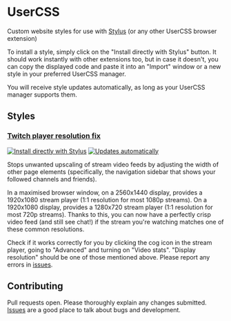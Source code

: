 # UserCSS

Custom website styles for use with [Stylus](https://github.com/openstyles/stylus) (or any other UserCSS browser extension)

To install a style, simply click on the "Install directly with Stylus" button. It should work instantly with other extensions too, but in case it doesn't, you can copy the displayed code and paste it into an "Import" window or a new style in your preferred UserCSS manager.

You will receive style updates automatically, as long as your UserCSS manager supports them.

## Styles
### [Twitch player resolution fix](twitch-player-resolution-fix.user.css)

[![Install directly with Stylus](https://img.shields.io/badge/Install%20directly%20with-Stylus-00adad.svg)](https://raw.githubusercontent.com/outfrost/usercss/master/twitch-player-resolution-fix.user.css) [![Updates automatically](https://img.shields.io/badge/updates-automatically-882288.svg)](https://raw.githubusercontent.com/outfrost/usercss/master/twitch-player-resolution-fix.user.css)

Stops unwanted upscaling of stream video feeds by adjusting the width of other page elements (specifically, the navigation sidebar that shows your followed channels and friends).

In a maximised browser window, on a 2560x1440 display, provides a 1920x1080 stream player (1:1 resolution for most 1080p streams). On a 1920x1080 display, provides a 1280x720 stream player (1:1 resolution for most 720p streams). Thanks to this, you can now have a perfectly crisp video feed (and still see chat!) if the stream you're watching matches one of these common resolutions.

Check if it works correctly for you by clicking the cog icon in the stream player, going to "Advanced" and turning on "Video stats". "Display resolution" should be one of those mentioned above. Please report any errors in [issues](https://github.com/outfrost/usercss/issues).

## Contributing

Pull requests open. Please thoroughly explain any changes submitted. [Issues](https://github.com/outfrost/usercss/issues) are a good place to talk about bugs and development.
